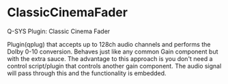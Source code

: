 # ClassicCinemaFader
Q-SYS Plugin: Classic Cinema Fader

Plugin(qplug) that accepts up to 128ch audio channels and performs the Dolby 0-10 conversion. Behaves just like any common Gain component but with the extra sauce. The advantage to this approach is you don't need a control script/plugin that controls another gain component. The audio signal will pass through this and the functionality is embedded. 
